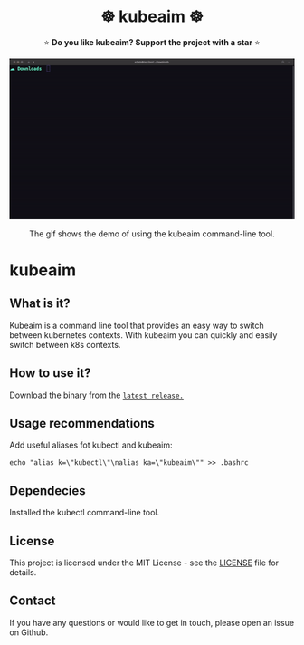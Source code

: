 <h1 align="center">☸️ kubeaim ☸️</h1>
<p align="center">
⭐️ <strong>Do you like kubeaim? Support the project with a star</strong> ⭐️
</p>
<p align="center">
    <img src='https://github.com/achelak/kubeaim/blob/main/img/kubeaim_demo.gif'>
    <p align="center">
        The gif shows the demo of using the kubeaim command-line tool.
    </p>
</p>

# kubeaim
## What is it?

Kubeaim is a command line tool that provides an easy way to switch between kubernetes contexts. With kubeaim you can quickly and easily switch between k8s contexts.

## How to use it?

Download the binary from the [`latest release.`](https://github.com/achelak/kubeaim/releases)

## Usage recommendations
Add useful aliases fot kubectl and kubeaim:
```
echo "alias k=\"kubectl\"\nalias ka=\"kubeaim\"" >> .bashrc
```

## Dependecies
Installed the kubectl command-line tool. 

## License

This project is licensed under the MIT License - see the [LICENSE](LICENSE) file for details.

## Contact

If you have any questions or would like to get in touch, please open an issue on Github.
